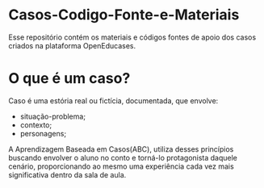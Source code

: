 # Casos-Codigo-Fonte-e-Materiais
Esse repositório contém os materiais e códigos fontes de apoio dos casos  criados na plataforma OpenEducases.

# O que é um caso?

Caso é uma estória real ou fictícia, documentada, que envolve:

- situação-problema;
- contexto;
- personagens;

A Aprendizagem Baseada em Casos(ABC), utiliza desses princípios  buscando envolver o aluno no conto e torná-lo protagonista daquele cenário, proporcionando ao mesmo uma experiência cada vez mais significativa dentro da sala de aula.